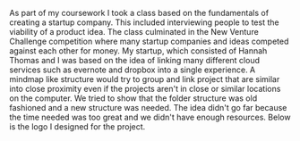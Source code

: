 As part of my coursework I took a class based on the fundamentals of creating a startup company. This included interviewing people to test the viability of a product idea. The class culminated in the New Venture Challenge competition where many startup companies and ideas competed against each other for money. My startup, which consisted of Hannah Thomas and I was based on the idea of linking many different cloud services such as evernote and dropbox into a single experience. A mindmap like structure would try to group and link project that are similar into close proximity even if the projects aren't in close or similar locations on the computer. We tried to show that the folder structure was old fashioned and a new structure was needed. The idea didn't go far because the time needed was too great and we didn't have enough resources. Below is the logo I designed for the project.